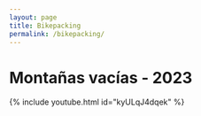 ```yaml
---
layout: page
title: Bikepacking
permalink: /bikepacking/
---
```


# Montañas vacías - 2023

{% include youtube.html id="kyULqJ4dqek" %}
